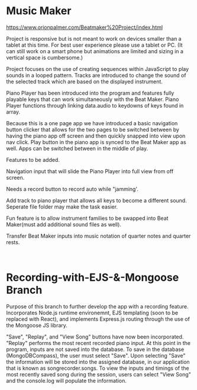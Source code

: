 # Music Maker

https://www.orionpalmer.com/Beatmaker%20Project/index.html

Project is responsive but is not meant to work on devices smaller than a tablet at this time. For best user experience please use a tablet or PC. (It can still work on a smart phone but animations are limited and sizing in a vertical space is cumbersome.)

Project focuses on the use of creating sequences within JavaScript to play sounds in a looped pattern. Tracks are introduced to change the sound of the selected track which are based on the displayed instrument.

Piano Player has been introduced into the program and features fully playable keys that can work simultaneously with the Beat Maker. Piano Player functions through linking data.audio to keydowns of keys found in array.

Because this is a one page app we have introduced a basic navigation button clicker that allows for the two pages to be switched between by having the piano app off screen and then quickly snapped into view upon nav click. Play button in the piano app is synced to the Beat Maker app as well. Apps can be switched between in the middle of play.

Features to be added.

Navigation input that will slide the Piano Player into full view from off screen.

Needs a record button to record auto while "jamming'.

Add track to piano player that allows all keys to become a different sound. Seperate file folder may make the task easier.

Fun feature is to allow instrument families to be swapped into Beat Maker(must add additional sound files as well).

Transfer Beat Maker inputs into music notation of quarter notes and quarter rests.

<br>

# Recording-with-EJS-&-Mongoose Branch
Purpose of this branch to further develop the app with a recording feature. Incorporates Node.js runtime environemnt, EJS templating (soon to be replaced with React), and implements Express.js routing through the use of the Mongoose JS library.

"Save", "Replay", and "View Song" buttons have now been incorporated. 
"Replay" performs the most recent recorded piano input. At this point in the program, inputs are not saved into the database. To save in the database (MongoDBCompass), the user must select "Save". Upon selecting "Save" the information will be stored into the assigned database, in our application that is known as songrecorder.songs. To view the inputs and timings of the most recently saved song during the session, users can select "View Song" and the console.log will populate the information.
